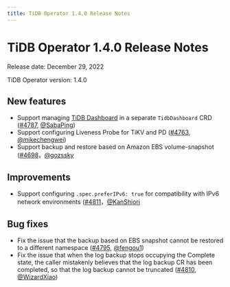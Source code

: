 ```yaml
---
title: TiDB Operator 1.4.0 Release Notes
---
```


# TiDB Operator 1.4.0 Release Notes

Release date: December 29, 2022

TiDB Operator version: 1.4.0

## New features

- Support managing [TiDB Dashboard](https://github.com/pingcap/tidb-dashboard) in a separate `TidbDashboard` CRD ([#4787](https://github.com/pingcap/tidb-operator/pull/4787), [@SabaPing](https://github.com/SabaPing))
- Support configuring Liveness Probe for TiKV and PD ([#4763](https://github.com/pingcap/tidb-operator/pull/4763), [@mikechengwei](https://github.com/mikechengwei))
- Support backup and restore based on Amazon EBS volume-snapshot ([#4698](https://github.com/pingcap/tidb-operator/pull/4698)，[@gozssky](https://github.com/gozssky)

## Improvements

- Support configuring `.spec.preferIPv6: true` for compatibility with IPv6 network environments ([#4811](https://github.com/pingcap/tidb-operator/pull/4811)，[@KanShiori](https://github.com/KanShiori)

## Bug fixes

- Fix the issue that the backup based on EBS snapshot cannot be restored to a different namespace ([#4795](https://github.com/pingcap/tidb-operator/pull/4795), [@fengou1](https://github.com/fengou1))
- Fix the issue that when the log backup stops occupying the Complete state, the caller mistakenly believes that the log backup CR has been completed, so that the log backup cannot be truncated ([#4810](https://github.com/pingcap/tidb-operator/pull/4810), [@WizardXiao](https://github.com/WizardXiao))
